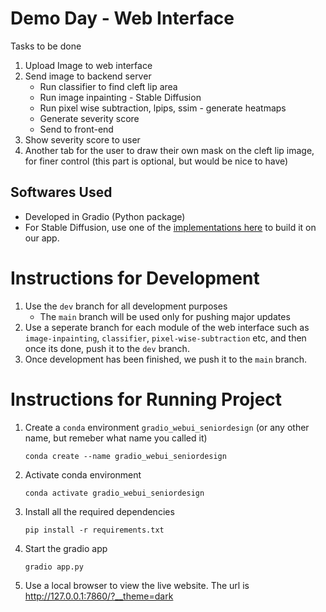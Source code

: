 # Demo Day - Web Interface 

Tasks to be done

1. Upload Image to web interface
2. Send image to backend server
    * Run classifier to find cleft lip area
    * Run image inpainting - Stable Diffusion
    * Run pixel wise subtraction, lpips, ssim - generate heatmaps
    * Generate severity score
    * Send to front-end
3. Show severity score to user
4. Another tab for the user to draw their own mask on the cleft lip image, for finer control (this part is optional, but would be nice to have)

## Softwares Used
- Developed in Gradio (Python package)
- For Stable Diffusion, use one of the  [implementations here](https://github.com/AUTOMATIC1111/stable-diffusion-webui/wiki/Online-Services) to build it on our app. 


# Instructions for Development
1. Use the `dev` branch for all development purposes
    - The `main` branch will be used only for pushing major updates
2. Use a seperate branch for each module of the web interface such as `image-inpainting`, `classifier`, `pixel-wise-subtraction` etc, and then once its done, push it to the `dev` branch.
3. Once development has been finished, we push it to the `main` branch.

# Instructions for Running Project

1. Create a `conda` environment `gradio_webui_seniordesign` (or any other name, but remeber what name you called it)
    ```
    conda create --name gradio_webui_seniordesign
    ```

2. Activate conda environment
    ```
    conda activate gradio_webui_seniordesign
    ```

3. Install all the required dependencies
    ```
    pip install -r requirements.txt 
    ```

4. Start the gradio app
    ```
    gradio app.py
    ```

5. Use a local browser to view the live website. The url is http://127.0.0.1:7860/?__theme=dark



